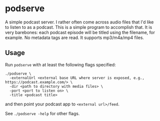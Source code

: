 podserve
========

A simple podcast server. I rather often come across audio files that I'd like
to listen to as a podcast. This is a simple program to accomplish that. It is
very barebones: each podcast episode will be titled using the filename, for
example. No metadata tags are read. It supports mp3/m4a/mp4 files.


Usage
-----

Run `podserve` with at least the following flags specified:

```
./podserve \
  -externalUrl <external base URL where server is exposed, e.g., https://podcast.example.com/> \
  -dir <path to directory with media files> \
  -port <port to listen on> \
  -title <podcast title>
```

and then point your podcast app to `<external url>/feed`.

See `./podserve -help` for other flags.
